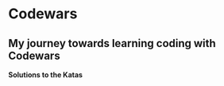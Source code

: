 # Codewars #

## My journey towards learning coding with Codewars ##

**Solutions to the Katas**



